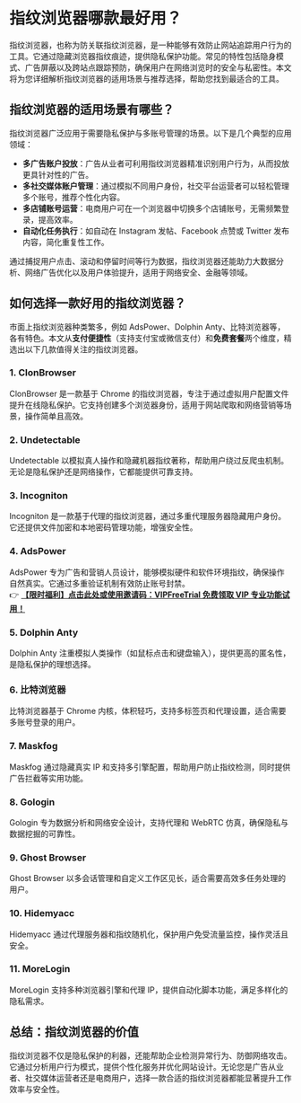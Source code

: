 # 指纹浏览器哪款最好用？

指纹浏览器，也称为防关联指纹浏览器，是一种能够有效防止网站追踪用户行为的工具。它通过隐藏浏览器指纹痕迹，提供隐私保护功能。常见的特性包括隐身模式、广告屏蔽以及跨站点跟踪预防，确保用户在网络浏览时的安全与私密性。本文将为您详细解析指纹浏览器的适用场景与推荐选择，帮助您找到最适合的工具。

## 指纹浏览器的适用场景有哪些？

指纹浏览器广泛应用于需要隐私保护与多账号管理的场景。以下是几个典型的应用领域：

- **多广告账户投放**：广告从业者可利用指纹浏览器精准识别用户行为，从而投放更具针对性的广告。
- **多社交媒体账户管理**：通过模拟不同用户身份，社交平台运营者可以轻松管理多个账号，推荐个性化内容。
- **多店铺账号运营**：电商用户可在一个浏览器中切换多个店铺账号，无需频繁登录，提高效率。
- **自动化任务执行**：如自动在 Instagram 发帖、Facebook 点赞或 Twitter 发布内容，简化重复性工作。

通过捕捉用户点击、滚动和停留时间等行为数据，指纹浏览器还能助力大数据分析、网络广告优化以及用户体验提升，适用于网络安全、金融等领域。

## 如何选择一款好用的指纹浏览器？

市面上指纹浏览器种类繁多，例如 AdsPower、Dolphin Anty、比特浏览器等，各有特色。本文从**支付便捷性**（支持支付宝或微信支付）和**免费套餐**两个维度，精选出以下几款值得关注的指纹浏览器。

### 1. ClonBrowser

ClonBrowser 是一款基于 Chrome 的指纹浏览器，专注于通过虚拟用户配置文件提升在线隐私保护。它支持创建多个浏览器身份，适用于网站爬取和网络营销等场景，操作简单且高效。

### 2. Undetectable

Undetectable 以模拟真人操作和隐藏机器指纹著称，帮助用户绕过反爬虫机制。无论是隐私保护还是网络操作，它都能提供可靠支持。

### 3. Incogniton

Incogniton 是一款基于代理的指纹浏览器，通过多重代理服务器隐藏用户身份。它还提供文件加密和本地密码管理功能，增强安全性。

### 4. AdsPower

AdsPower 专为广告和营销人员设计，能够模拟硬件和软件环境指纹，确保操作自然真实。它通过多重验证机制有效防止账号封禁。  
👉 **[【限时福利】点击此处或使用邀请码：VIPFreeTrial 免费领取 VIP 专业功能试用！](https://bit.ly/adspower_free)**

### 5. Dolphin Anty

Dolphin Anty 注重模拟人类操作（如鼠标点击和键盘输入），提供更高的匿名性，是隐私保护的理想选择。

### 6. 比特浏览器

比特浏览器基于 Chrome 内核，体积轻巧，支持多标签页和代理设置，适合需要多账号登录的用户。

### 7. Maskfog

Maskfog 通过隐藏真实 IP 和支持多引擎配置，帮助用户防止指纹检测，同时提供广告拦截等实用功能。

### 8. Gologin

Gologin 专为数据分析和网络安全设计，支持代理和 WebRTC 仿真，确保隐私与数据挖掘的可靠性。

### 9. Ghost Browser

Ghost Browser 以多会话管理和自定义工作区见长，适合需要高效多任务处理的用户。

### 10. Hidemyacc

Hidemyacc 通过代理服务器和指纹随机化，保护用户免受流量监控，操作灵活且安全。

### 11. MoreLogin

MoreLogin 支持多种浏览器引擎和代理 IP，提供自动化脚本功能，满足多样化的隐私需求。

## 总结：指纹浏览器的价值

指纹浏览器不仅是隐私保护的利器，还能帮助企业检测异常行为、防御网络攻击。它通过分析用户行为模式，提供个性化服务并优化网站设计。无论您是广告从业者、社交媒体运营者还是电商用户，选择一款合适的指纹浏览器都能显著提升工作效率与安全性。